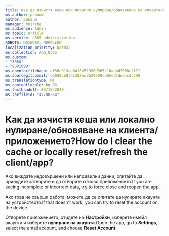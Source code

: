 ```yaml
---
title: Как да изчистя кеша или локално нулиране/обновяване на клиента/приложението?
ms.author: pebaum
author: pebaum
manager: mnirkhe
ms.audience: Admin
ms.topic: article
ms.service: o365-administration
ROBOTS: NOINDEX, NOFOLLOW
localization_priority: Normal
ms.collection: Adm_O365
ms.custom:
- "3060"
- "9001099"
ms.openlocfilehash: ef56e513ca04f8b51390d565c18aabd7908c2f7f
ms.sourcegitcommit: c6692ce0fa1358ec3529e59ca0ecdfdea4cdc759
ms.translationtype: MT
ms.contentlocale: bg-BG
ms.lasthandoff: 09/15/2020
ms.locfileid: "47780264"
---
```

# <a name="how-do-i-clear-the-cache-or-locally-resetrefresh-the-clientapp"></a><span data-ttu-id="7a438-102">Как да изчистя кеша или локално нулиране/обновяване на клиента/приложението?</span><span class="sxs-lookup"><span data-stu-id="7a438-102">How do I clear the cache or locally reset/refresh the client/app?</span></span>

<span data-ttu-id="7a438-103">Ако виждате недовършени или неправилни данни, опитайте да принудите затворите и да отворите отново приложението.</span><span class="sxs-lookup"><span data-stu-id="7a438-103">If you are seeing incomplete or incorrect data, try to force close and reopen the app.</span></span>  

<span data-ttu-id="7a438-104">Ако това не свърши работа, можете да се опитате да нулирате акаунта на устройството.</span><span class="sxs-lookup"><span data-stu-id="7a438-104">If that doesn't work, you can try to reset the account on the device.</span></span>
 
<span data-ttu-id="7a438-105">Отворете приложението, отидете на **Настройки**, изберете имейл акаунта и изберете **нулиране на акаунта**.</span><span class="sxs-lookup"><span data-stu-id="7a438-105">Open the app, go to **Settings**, select the email account, and choose **Reset Account**.</span></span>